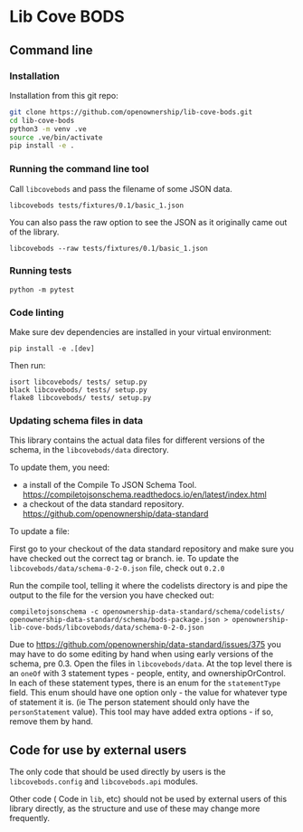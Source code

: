 # Lib Cove BODS

## Command line

### Installation

Installation from this git repo:

```bash
git clone https://github.com/openownership/lib-cove-bods.git
cd lib-cove-bods
python3 -m venv .ve
source .ve/bin/activate
pip install -e .
```

### Running the command line tool

Call `libcovebods` and pass the filename of some JSON data.

    libcovebods tests/fixtures/0.1/basic_1.json
    
You can also pass the raw option to see the JSON as it originally came out of the library.

    libcovebods --raw tests/fixtures/0.1/basic_1.json

### Running tests

    python -m pytest

### Code linting

Make sure dev dependencies are installed in your virtual environment:

    pip install -e .[dev]

Then run:

    isort libcovebods/ tests/ setup.py
    black libcovebods/ tests/ setup.py
    flake8 libcovebods/ tests/ setup.py

### Updating schema files in data

This library contains the actual data files for different versions of the schema, in the `libcovebods/data` directory.

To update them, you need:
 * a install of the Compile To JSON Schema Tool. https://compiletojsonschema.readthedocs.io/en/latest/index.html
 * a checkout of the data standard repository. https://github.com/openownership/data-standard

To update a file:

First go to your checkout of the data standard repository and make sure you have checked out the correct tag or branch.
ie. To update the `libcovebods/data/schema-0-2-0.json` file, check out `0.2.0`

Run the compile tool, telling it where the codelists directory is and pipe the output to the file for the version 
you have checked out:

    compiletojsonschema -c openownership-data-standard/schema/codelists/ openownership-data-standard/schema/bods-package.json > openownership-lib-cove-bods/libcovebods/data/schema-0-2-0.json  

Due to https://github.com/openownership/data-standard/issues/375 you may have to do some editing by hand when using early versions of the schema, pre 0.3. Open the files in `libcovebods/data`. At the top level there is an `oneOf` with 3 statement types - people, entity, and ownershipOrControl. In each of these statement types, there is an enum for the `statementType` field. This enum should have one option only - the value for whatever type of statement it is. (ie The person statement should only have the `personStatement` value). This tool may have added extra options - if so, remove them by hand.

## Code for use by external users

The only code that should be used directly by users is the `libcovebods.config` and `libcovebods.api` modules.

Other code ( Code in `lib`, etc) 
should not be used by external users of this library directly, as the structure and use of these may change more frequently.
